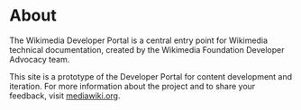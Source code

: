 # About

The Wikimedia Developer Portal is a central entry point for Wikimedia technical documentation, created by the Wikimedia Foundation Developer Advocacy team.

This site is a prototype of the Developer Portal for content development and iteration. For more information about the project and to share your feedback, visit [mediawiki.org](https://www.mediawiki.org/wiki/Developer_Advocacy/Developer_Portal).